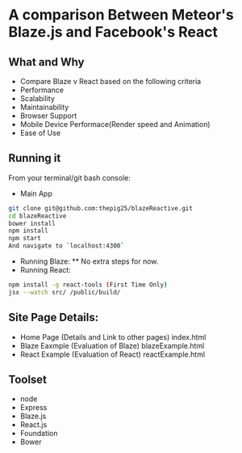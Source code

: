 A comparison Between Meteor's Blaze.js and Facebook's React
=======

## What and Why

* Compare Blaze v React based on the following criteria
* Performance
* Scalability
* Maintainability
* Browser Support
* Mobile Device Performace(Render speed and Animation)
* Ease of Use


## Running it
From your terminal/git bash console:
* Main App
```sh
git clone git@github.com:thepig25/blazeReactive.git
cd blazeReactive
bower install
npm install
npm start
And navigate to `localhost:4300`
```
* Running Blaze:
** No extra steps for now.
* Running React:
```sh
npm install -g react-tools (First Time Only)
jsx --watch src/ /public/build/
```

## Site Page Details:
* Home Page (Details and Link to other pages) index.html
* Blaze Eaxmple (Evaluation of Blaze) blazeExample.html
* React Example (Evaluation of React) reactExample.html

## Toolset

* node
* Express
* Blaze.js
* React.js
* Foundation
* Bower
